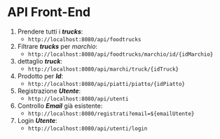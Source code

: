 # API Front-End
1. Prendere tutti i ***trucks***:
   - `http://localhost:8080/api/foodtrucks`
2. Filtrare ***trucks*** per *marchio*:
   - `http://localhost:8080/api/foodtrucks/marchio/id/{idMarchio}`
3. dettaglio ***truck***:
   - `http://localhost:8080/api/marchi/truck/{idTruck}`
4. Prodotto per ***Id***:
   - `http://localhost:8080/api/piatti/piatto/{idPiatto}`
5. Registrazione ***Utente***:
   - `http://localhost:8080/api/utenti`
6. Controllo ***Email*** già esistente:
   - `http://localhost:8080/registrati?email=${emailUtente}`
7. Login ***Utente***:
   - `http://localhost:8080/api/utenti/login`
